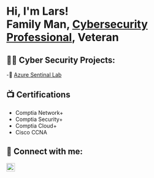 <h1>Hi, I'm Lars! <br/>Family Man</a>, <a href="https://www.linkedin.com/in/Lars-Berggren-379538233/">Cybersecurity Professional</a>, Veteran

<h2>👨‍💻 Cyber Security Projects:</h2>

-🔭 [Azure Sentinal Lab](https://github.com/Lars-Berggren/Sentinal-Lab.git)

<h2>📺 Certifications</h2>

- Comptia Network+
- Comptia Security+
- Comptia Cloud+
- Cisco CCNA

<h2> 🤳 Connect with me:</h2>

[<img align="left" alt="LarsBerggren | LinkedIn" width="22px" src="https://cdn.jsdelivr.net/npm/simple-icons@v3/icons/linkedin.svg" />][linkedin]


[linkedin]: https://linkedin.com/in/lars-berggren-379538233

<!--
**joshmadakor1/joshmadakor1** is a ✨ _special_ ✨ repository because its `README.md` (this file) appears on your GitHub profile.

Here are some ideas to get you started:

- 🔭 I’m currently working on ...
- 🌱 I’m currently learning ...
- 👯 I’m looking to collaborate on ...
- 🤔 I’m looking for help with ...
- 💬 Ask me about ...
- 📫 How to reach me: ...
- 😄 Pronouns: ...
- ⚡ Fun fact: ...
-->
